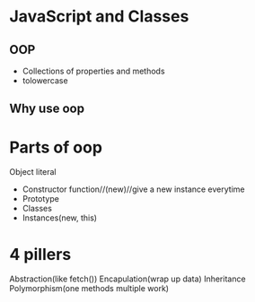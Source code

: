 # JavaScript and Classes
## OOP
- Collections of properties and methods
- tolowercase

## Why use oop

# Parts of oop
Object literal

- Constructor function//(new)//give a new instance everytime
- Prototype
- Classes
- Instances(new, this)


# 4 pillers
Abstraction(like fetch())
Encapulation(wrap up data)
Inheritance
Polymorphism(one methods multiple work)